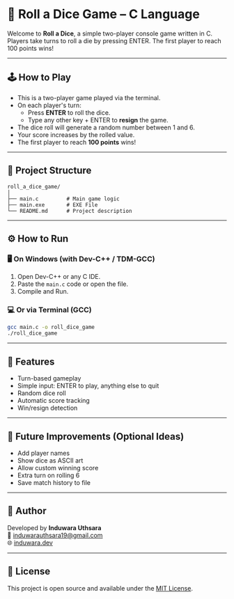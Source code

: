 # 🎲 Roll a Dice Game – C Language

Welcome to **Roll a Dice**, a simple two-player console game written in C. Players take turns to roll a die by pressing ENTER. The first player to reach 100 points wins!

---

## 🕹️ How to Play

- This is a two-player game played via the terminal.
- On each player's turn:
  - Press **ENTER** to roll the dice.
  - Type any other key + ENTER to **resign** the game.
- The dice roll will generate a random number between 1 and 6.
- Your score increases by the rolled value.
- The first player to reach **100 points** wins!

---

## 📂 Project Structure

```
roll_a_dice_game/
│
├── main.c         # Main game logic
├── main.exe       # EXE File
└── README.md      # Project description
```

---

## ⚙️ How to Run

### 🖥️ On Windows (with Dev-C++ / TDM-GCC)

1. Open Dev-C++ or any C IDE.
2. Paste the `main.c` code or open the file.
3. Compile and Run.

### 💻 Or via Terminal (GCC)

```bash
gcc main.c -o roll_dice_game
./roll_dice_game
```

---

## 🌟 Features

- Turn-based gameplay
- Simple input: ENTER to play, anything else to quit
- Random dice roll
- Automatic score tracking
- Win/resign detection

---

## 🚀 Future Improvements (Optional Ideas)

- Add player names
- Show dice as ASCII art
- Allow custom winning score
- Extra turn on rolling 6
- Save match history to file

---

## 🙌 Author

Developed by **Induwara Uthsara**  
📧 induwarauthsara19@gmail.com  
🌐 [induwara.dev](https://induwara.dev)

---

## 📄 License

This project is open source and available under the [MIT License](LICENSE).

